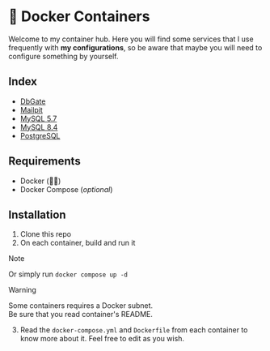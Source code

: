 # 🐳 Docker Containers

Welcome to my container hub. Here you will find some services that I use frequently
with **my configurations**, so be aware that maybe you will need to configure
something by yourself.

## Index

- [DbGate](/dbgate/README.md)
- [Mailpit](/mailpit/README.md)
- [MySQL 5.7](/mysql57/README.md)
- [MySQL 8.4](/mysql8/README.md)
- [PostgreSQL](/postgres/README.md)

## Requirements

- Docker (🤷🏻‍)
- Docker Compose (_optional_)

## Installation

1. Clone this repo
2. On each container, build and run it

> [!NOTE]
> Or simply run `docker compose up -d`

   > [!WARNING]
   > Some containers requires a Docker subnet.  
   > Be sure that you read container's README.

3. Read the `docker-compose.yml` and `Dockerfile` from each container
   to know more about it. Feel free to edit as you wish.
